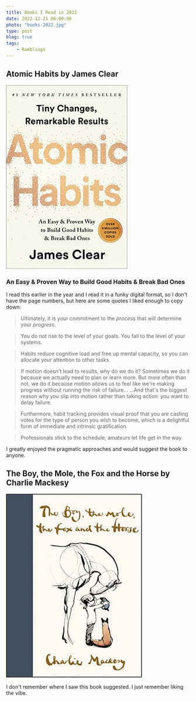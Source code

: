 ```yaml
---
title: Books I Read in 2022
date: 2022-12-21 06:00:00
photo: "books-2022.jpg"
type: post
blog: true
tags:
    - Ramblings
---
```


## Atomic Habits by James Clear

![Atomic Habits](../images/atomic-habits.jpg)

### An Easy & Proven Way to Build Good Habits & Break Bad Ones
I read this earlier in the year and I read it in a funky digital format, so I don't have the page numbers, but here are some quotes I liked enough to copy down:

> Ultimately, it is your commitment to the *process* that will determine your *progress*.

> You do not rise to the level of your goals. You fall to the level of your systems.

> Habits reduce cognitive load and free up mental capacity, so you can allocate your attention to other tasks.

> If motion doesn't lead to results, why do we do it? Sometimes we do it because we actually need to plan or learn more. But more often than not, we do it because motion allows us to feel like we're making progress without running the risk of failure... ...And that's the biggest reason why you slip into motion rather than taking action: you want to delay failure.

> Furthermore, habit tracking provides visual proof that you are casting votes for the type of person you wish to become, which is a delightful form of immediate and intrinsic gratification.

> Professionals stick to the schedule; amateurs let life get in the way.

I greatly enjoyed the pragmatic approaches and would suggest the book to anyone.

<Bennies :rating="5" />



## The Boy, the Mole, the Fox and the Horse by Charlie Mackesy

![BoyMuleHorse](../images/boy-mule-horse.jpg)

I don't remember where I saw this book suggested. I just remember liking the vibe.

<Bennies :rating="4" />
